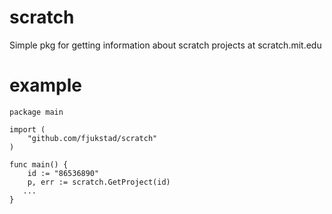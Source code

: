 # scratch
Simple pkg for getting information about scratch projects at scratch.mit.edu

# example 
```
package main

import (
	"github.com/fjukstad/scratch"
)

func main() {
	id := "86536890"
	p, err := scratch.GetProject(id)
   ...
}

``` 
